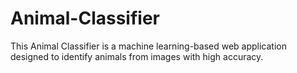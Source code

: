 # Animal-Classifier
This Animal Classifier is a machine learning-based web application designed to identify animals from images with high accuracy. 
